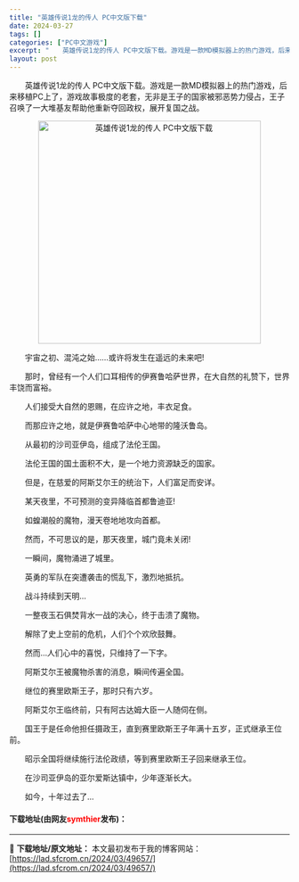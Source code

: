 ```yaml
---
title: "英雄传说1龙的传人 PC中文版下载"
date: 2024-03-27
tags: []
categories: ["PC中文游戏"]
excerpt: "　　英雄传说1龙的传人 PC中文版下载。游戏是一款MD模拟器上的热门游戏，后来移植PC上了，游戏故事极度的老套，无非是王子的国家被邪恶势力侵占，王子召唤了一大堆基友帮助他重新夺回政权，展开复国之战。 　　宇宙之初、混沌之始&hellip;&hellip;或许将发生在遥远的未来吧! 　　那时，曾经有一&hellip;"
layout: post
---
```


 <p>　　英雄传说1龙的传人 PC中文版下载。游戏是一款MD模拟器上的热门游戏，后来移植PC上了，游戏故事极度的老套，无非是王子的国家被邪恶势力侵占，王子召唤了一大堆基友帮助他重新夺回政权，展开复国之战。</p> <p align="center"><img align="" border="0" src="https://lad.sfcrom.cn/wp-content/uploads/2024/03/20240327_660381e67deb5.webp" width="400" alt="英雄传说1龙的传人 PC中文版下载" /></p> <p>　　宇宙之初、混沌之始&hellip;&hellip;或许将发生在遥远的未来吧!</p> <p>　　那时，曾经有一个人们口耳相传的伊赛鲁哈萨世界，在大自然的礼赞下，世界丰饶而富裕。</p> <p>　　人们接受大自然的恩赐，在应许之地，丰衣足食。</p> <p>　　而那应许之地，就是伊赛鲁哈萨中心地带的隆沃鲁岛。</p> <p>　　从最初的沙司亚伊岛，组成了法伦王国。</p> <p>　　法伦王国的国土面积不大，是一个地力资源缺乏的国家。</p> <p>　　但是，在慈爱的阿斯艾尔王的统治下，人们富足而安详。</p> <p>　　某天夜里，不可预测的变异降临首都鲁迪亚!</p> <p>　　如蝗潮般的魔物，漫天卷地地攻向首都。</p> <p>　　然而，不可思议的是，那天夜里，城门竟未关闭!</p> <p>　　一瞬间，魔物涌进了城里。</p> <p>　　英勇的军队在突遭袭击的慌乱下，激烈地抵抗。</p> <p>　　战斗持续到天明&hellip;</p> <p>　　一整夜玉石俱焚背水一战的决心，终于击溃了魔物。</p> <p>　　解除了史上空前的危机，人们个个欢欣鼓舞。</p> <p>　　然而&hellip;人们心中的喜悦，只维持了一下字。</p> <p>　　阿斯艾尔王被魔物杀害的消息，瞬间传遍全国。</p> <p>　　继位的赛里欧斯王子，那时只有六岁。</p> <p>　　阿斯艾尔王临终前，只有阿古达姆大臣一人随伺在侧。</p> <p>　　国王于是任命他担任摄政王，直到赛里欧斯王子年满十五岁，正式继承王位前。</p> <p>　　昭示全国将继续施行法伦政绩，等到赛里欧斯王子回来继承王位。</p> <p>　　在沙司亚伊岛的亚尔爱斯达镇中，少年逐渐长大。</p> <p>　　如今，十年过去了...</p> <p><h4>下载地址(由网友<font color="red">symthier</font>发布)：</h4></p> 

---
📖 **下载地址/原文地址：** 本文最初发布于我的博客网站：[https://lad.sfcrom.cn/2024/03/49657/](https://lad.sfcrom.cn/2024/03/49657/)
